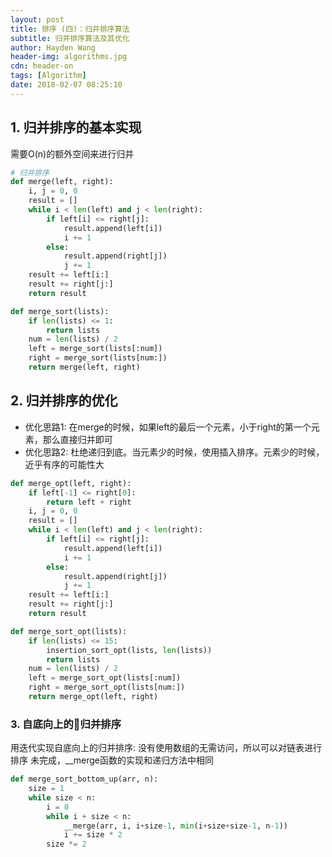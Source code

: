 ```yaml
---
layout: post
title: 排序 (四)：归并排序算法
subtitle: 归并排序算法及其优化
author: Hayden Wang
header-img: algorithms.jpg
cdn: header-on
tags: [Algorithm]
date: 2018-02-07 08:25:10
---
```


## 1. 归并排序的基本实现

需要O(n)的额外空间来进行归并

```python
# 归并排序
def merge(left, right):
    i, j = 0, 0
    result = []
    while i < len(left) and j < len(right):
        if left[i] <= right[j]:
            result.append(left[i])
            i += 1
        else:
            result.append(right[j])
            j += 1
    result += left[i:]
    result += right[j:]
    return result

def merge_sort(lists):
    if len(lists) <= 1:
        return lists
    num = len(lists) / 2
    left = merge_sort(lists[:num])
    right = merge_sort(lists[num:])
    return merge(left, right)
```

## 2. 归并排序的优化

- 优化思路1: 在merge的时候，如果left的最后一个元素，小于right的第一个元素，那么直接归并即可
- 优化思路2: 杜绝递归到底。当元素少的时候，使用插入排序。元素少的时候，近乎有序的可能性大

```python
def merge_opt(left, right):
    if left[-1] <= right[0]:
        return left + right
    i, j = 0, 0
    result = []
    while i < len(left) and j < len(right):
        if left[i] <= right[j]:
            result.append(left[i])
            i += 1
        else:
            result.append(right[j])
            j += 1
    result += left[i:]
    result += right[j:]
    return result

def merge_sort_opt(lists):
    if len(lists) <= 15:
        insertion_sort_opt(lists, len(lists))
        return lists
    num = len(lists) / 2
    left = merge_sort_opt(lists[:num])
    right = merge_sort_opt(lists[num:])
    return merge_opt(left, right)
```


### 3. 自底向上的归并排序

用迭代实现自底向上的归并排序: 没有使用数组的无需访问，所以可以对链表进行排序
未完成，__merge函数的实现和递归方法中相同

```python
def merge_sort_bottom_up(arr, n):
    size = 1
    while size < n:
        i = 0
        while i + size < n:
            __merge(arr, i, i+size-1, min(i+size+size-1, n-1))
            i += size * 2
        size *= 2
```
